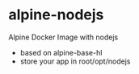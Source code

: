 # alpine-nodejs
Alpine Docker Image with nodejs
* based on alpine-base-hl
* store your app in root/opt/nodejs

